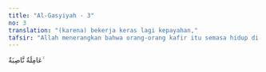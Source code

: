 ```yaml
---
title: "Al-Gasyiyah - 3"
no: 3
translation: "(karena) bekerja keras lagi kepayahan,"
tafsir: "Allah menerangkan bahwa orang-orang kafir itu semasa hidup di dunia bekerja dengan rajin dan sungguh-sungguh. Akan tetapi, perbuatan mereka itu tidak diterima karena mereka tidak beriman kepada Allah dan Rasul-Nya, yang merupakan syarat utama untuk diterimanya perbuatan dan mendapat ganjaran-Nya."
---
```


عَامِلَةٌ نَّاصِبَةٌ  ۙ
